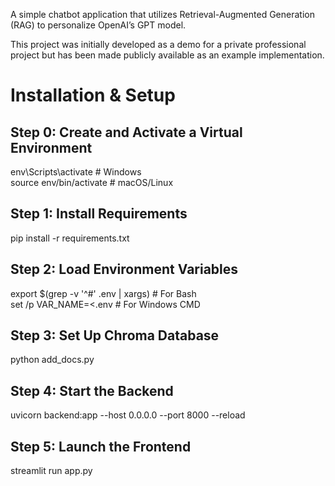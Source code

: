 A simple chatbot application that utilizes Retrieval-Augmented Generation (RAG) to personalize OpenAI’s GPT model.

This project was initially developed as a demo for a private professional project but has been made publicly available as an example implementation.

# Installation & Setup

## Step 0: Create and Activate a Virtual Environment
env\Scripts\activate  # Windows \
source env/bin/activate  # macOS/Linux

## Step 1: Install Requirements
pip install -r requirements.txt

## Step 2: Load Environment Variables
export $(grep -v '^#' .env | xargs) # For Bash \
set /p VAR_NAME=<.env # For Windows CMD 

## Step 3: Set Up Chroma Database
python add_docs.py

## Step 4: Start the Backend
uvicorn backend:app --host 0.0.0.0 --port 8000 --reload

## Step 5: Launch the Frontend
streamlit run app.py

